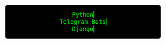 <p align="center" style="background:black; color:#0f0; font-family: monospace; font-size: 1.2rem; padding: 20px; border-radius: 8px;">
  <span style="border-right: 2px solid #0f0; animation: blinking 1s steps(2, start) infinite;">Python</span><br/>
  <span style="border-right: 2px solid #0f0; animation: blinking 1s steps(2, start) infinite 1s;">Telegram Bots</span><br/>
  <span style="border-right: 2px solid #0f0; animation: blinking 1s steps(2, start) infinite 2s;">Django</span>
</p>
